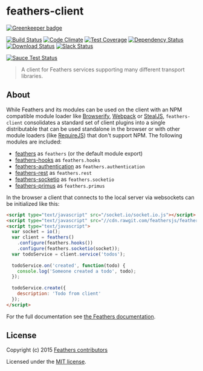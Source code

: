 # feathers-client

[![Greenkeeper badge](https://badges.greenkeeper.io/feathersjs/feathers-client.svg)](https://greenkeeper.io/)

[![Build Status](https://travis-ci.org/feathersjs/feathers-client.png?branch=master)](https://travis-ci.org/feathersjs/feathers-client)
[![Code Climate](https://codeclimate.com/github/feathersjs/feathers-client.png)](https://codeclimate.com/github/feathersjs/feathers-client)
[![Test Coverage](https://codeclimate.com/github/feathersjs/feathers-client/badges/coverage.svg)](https://codeclimate.com/github/feathersjs/feathers-client/coverage)
[![Dependency Status](https://img.shields.io/david/feathersjs/feathers-client.svg?style=flat-square)](https://david-dm.org/feathersjs/feathers-client)
[![Download Status](https://img.shields.io/npm/dm/feathers-client.svg?style=flat-square)](https://www.npmjs.com/package/feathers-client)
[![Slack Status](http://slack.feathersjs.com/badge.svg)](http://slack.feathersjs.com)

[![Sauce Test Status](https://saucelabs.com/browser-matrix/feathersjs.svg)](https://saucelabs.com/u/feathersjs)

> A client for Feathers services supporting many different transport libraries.

## About

While Feathers and its modules can be used on the client with an NPM compatible module loader like [Browserify](http://browserify.org/), [Webpack](https://webpack.github.io/) or [StealJS](http://stealjs.com), `feathers-client` consolidates a standard set of client plugins into a single distributable that can be used standalone in the browser or with other module loaders (like [RequireJS](http://requirejs.org/)) that don't support NPM. The following modules are included:

- [feathers](https://github.com/feathersjs/feathers) as `feathers` (or the default module export)
- [feathers-hooks](https://github.com/feathersjs/feathers-hooks) as `feathers.hooks`
- [feathers-authentication](https://github.com/feathersjs/feathers-authentication) as `feathers.authentication`
- [feathers-rest](https://github.com/feathersjs/feathers-rest) as `feathers.rest`
- [feathers-socketio](https://github.com/feathersjs/feathers-socketio) as `feathers.socketio`
- [feathers-primus](https://github.com/feathersjs/feathers-primus) as `feathers.primus`

In the browser a client that connects to the local server via websockets can be initialized like this:

```html
<script type="text/javascript" src="/socket.io/socket.io.js"></script>
<script type="text/javascript" src="//cdn.rawgit.com/feathersjs/feathers-client/v1.1.0/dist/feathers.js"></script>
<script type="text/javascript">
  var socket = io();
  var client = feathers()
    .configure(feathers.hooks())
    .configure(feathers.socketio(socket));
  var todoService = client.service('todos');
  
  todoService.on('created', function(todo) {
    console.log('Someone created a todo', todo);
  });
  
  todoService.create({
    description: 'Todo from client'
  });
</script>
```

For the full documentation see [the Feathers documentation](http://docs.feathersjs.com/clients/feathers.html).

## License

Copyright (c) 2015 [Feathers contributors](https://github.com/feathersjs/feathers-client/graphs/contributors)

Licensed under the [MIT license](LICENSE).
